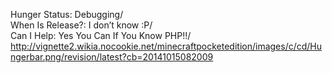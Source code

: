 Hunger Status: Debugging/\
When Is Release?: I don’t know :P/\
Can I Help: Yes You Can If You Know PHP!!/\
http://vignette2.wikia.nocookie.net/minecraftpocketedition/images/c/cd/Hungerbar.png/revision/latest?cb=20141015082009
